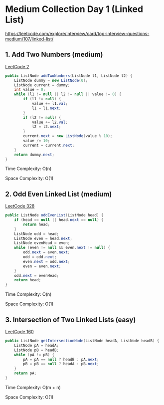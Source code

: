 # Medium Collection Day 1 (Linked List)

https://leetcode.com/explore/interview/card/top-interview-questions-medium/107/linked-list/

## 1. Add Two Numbers (medium)

[LeetCode 2](https://leetcode.com/problems/add-two-numbers/)

```java
public ListNode addTwoNumbers(ListNode l1, ListNode l2) {
    ListNode dummy = new ListNode(0);
    ListNode current = dummy;
    int value = 0;
    while (l1 != null || l2 != null || value != 0) {
        if (l1 != null) {
            value += l1.val;
            l1 = l1.next;
        }
        if (l2 != null) {
            value += l2.val;
            l2 = l2.next;
        }
        current.next = new ListNode(value % 10);
        value /= 10;
        current = current.next;
    }
    return dummy.next;
}
```

Time Complexity: O(n)

Space Complexity: O(1)

## 2. Odd Even Linked List (medium)

[LeetCode 328](https://leetcode.com/problems/odd-even-linked-list/)

```java
public ListNode oddEvenList(ListNode head) {
    if (head == null || head.next == null) {
        return head;
    }
    ListNode odd = head;
    ListNode even = head.next;
    ListNode evenHead = even;
    while (even != null && even.next != null) {
        odd.next = even.next;
        odd = odd.next;
        even.next = odd.next;
        even = even.next;
    }
    odd.next = evenHead;
    return head;
}
```

Time Complexity: O(n)

Space Complexity: O(1)

## 3. Intersection of Two Linked Lists (easy)

[LeetCode 160](https://leetcode.com/problems/intersection-of-two-linked-lists/)

```java
public ListNode getIntersectionNode(ListNode headA, ListNode headB) {
    ListNode pA = headA;
    ListNode pB = headB;
    while (pA != pB) {
        pA = pA == null ? headB : pA.next;
        pB = pB == null ? headA : pB.next;
    }
    return pA;
}
```

Time Complexity: O(m + n)

Space Complexity: O(1)

